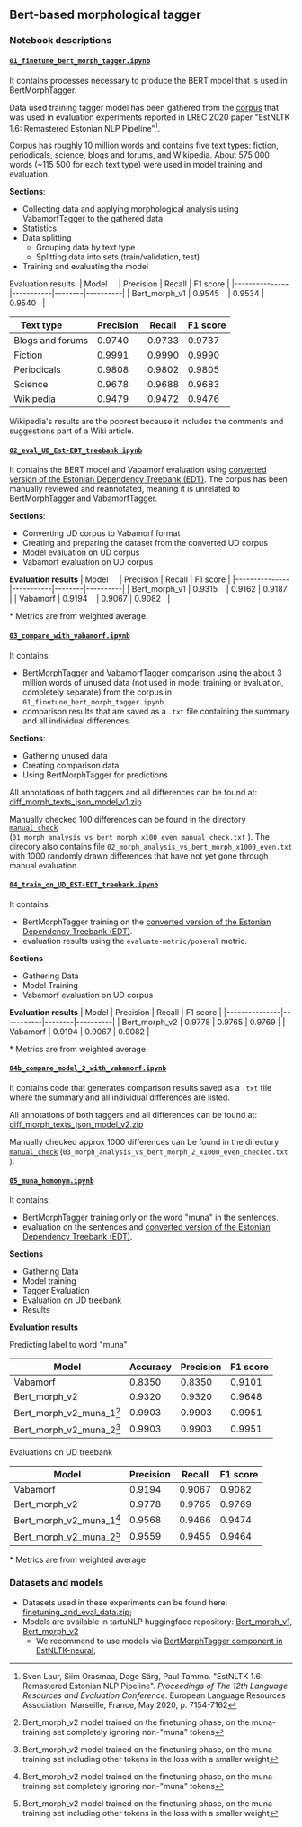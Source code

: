 ## Bert-based morphological tagger

### Notebook descriptions

#### [`01_finetune_bert_morph_tagger.ipynb`](./01_finetune_bert_morph_tagger.ipynb)
It contains processes necessary to produce the BERT model that is used in BertMorphTagger.

Data used training tagger model has been gathered from the [corpus](https://github.com/estnltk/eval_experiments_lrec_2020/blob/master/scripts_and_data/enc2017_selection_plain_texts_json.zip) that was used in evaluation experiments reported in LREC 2020 paper "EstNLTK 1.6: Remastered Estonian NLP Pipeline"[^1].

Corpus has roughly 10 million words and contains five text types: fiction, periodicals, science, blogs and forums, and Wikipedia. About 575 000 words (~115 500 for each text type) were used in model training and evaluation.

**Sections**:
* Collecting data and applying morphological analysis using VabamorfTagger to the gathered data
* Statistics
* Data splitting
  * Grouping data by text type
  * Splitting data into sets (train/validation, test)
* Training and evaluating the model

Evaluation results:
| Model         | Precision | Recall | F1 score |
|---------------|-----------|--------|----------|
| Bert_morph_v1 | 0.9545    | 0.9534 | 0.9540   |

| Text type        | Precision | Recall | F1 score |
|------------------|-----------|--------|----------|
| Blogs and forums | 0.9740    | 0.9733 | 0.9737   |
| Fiction          | 0.9991    | 0.9990 | 0.9990   |
| Periodicals      | 0.9808    | 0.9802 | 0.9805   |
| Science          | 0.9678    | 0.9688 | 0.9683   |
| Wikipedia        | 0.9479    | 0.9472 | 0.9476   |

Wikipedia's results are the poorest because it includes the comments and suggestions part of a Wiki article.

#### [`02_eval_UD_Est-EDT_treebank.ipynb`](./02_eval_UD_Est-EDT_treebank.ipynb)
It contains the BERT model and Vabamorf evaluation using [converted version of the Estonian Dependency Treebank (EDT)](https://github.com/UniversalDependencies/UD_Estonian-EDT). The corpus has been manually reviewed and reannotated, meaning it is unrelated to BertMorphTagger and VabamorfTagger.

**Sections**:
* Converting UD corpus to Vabamorf format
* Creating and preparing the dataset from the converted UD corpus
* Model evaluation on UD corpus
* Vabamorf evaluation on UD corpus

**Evaluation results**
| Model         | Precision | Recall | F1 score |
|---------------|-----------|--------|----------|
| Bert_morph_v1 | 0.9315    | 0.9162 | 0.9187   |
| Vabamorf      | 0.9194    | 0.9067 | 0.9082   |

\* Metrics are from weighted average.

#### [`03_compare_with_vabamorf.ipynb`](./03_compare_with_vabamorf.ipynb)
It contains:
* BertMorphTagger and VabamorfTagger comparison using the about 3 million words of unused data (not used in model training or evaluation, completely separate) from the corpus in `01_finetune_bert_morph_tagger.ipynb`. 
* comparison results that are saved as a `.txt` file containing the summary and all individual differences.

**Sections**:
* Gathering unused data
* Creating comparison data
* Using BertMorphTagger for predictions

All annotations of both taggers and all differences can be found at: [diff_morph_texts_json_model_v1.zip](https://s3.hpc.ut.ee/estnltk/auxiliary-data/bert_morph_training/diff_morph_texts_json_model_v1.zip)

Manually checked 100 differences can be found in the directory [`manual_check`](./manual_check/)  (`01_morph_analysis_vs_bert_morph_x100_even_manual_check.txt` ). 
The direcory also contains file `02_morph_analysis_vs_bert_morph_x1000_even.txt` with 1000 randomly drawn differences that have not yet gone through manual evaluation. 

#### [`04_train_on_UD_EST-EDT_treebank.ipynb`](./04_train_on_UD_EST-EDT_treebank.ipynb)
It contains:
* BertMorphTagger training on the [converted version of the Estonian Dependency Treebank (EDT)](https://github.com/UniversalDependencies/UD_Estonian-EDT).
* evaluation results using the `evaluate-metric/poseval` metric.

**Sections**
* Gathering Data
* Model Training
* Vabamorf evaluation on UD corpus

**Evaluation results**
| Model         | Precision | Recall | F1 score |
|---------------|-----------|--------|----------|
| Bert_morph_v2 | 0.9778    | 0.9765 | 0.9769   |
| Vabamorf      | 0.9194    | 0.9067 | 0.9082   |

\* Metrics are from weighted average

#### [`04b_compare_model_2_with_vabamorf.ipynb`](./04b_compare_model_2_with_vabamorf.ipynb)
It contains code that generates comparison results saved as a `.txt` file where the summary and all individual differences are listed.

All annotations of both taggers and all differences can be found at: [diff_morph_texts_json_model_v2.zip](https://s3.hpc.ut.ee/estnltk/auxiliary-data/bert_morph_training/diff_morph_texts_json_model_v2.zip)

Manually checked approx 1000 differences can be found in the directory [`manual_check`](./manual_check/)  (`03_morph_analysis_vs_bert_morph_2_x1000_even_checked.txt` ).

#### [`05_muna_homonym.ipynb`](./05_muna_homonym.ipynb)
It contains:
* BertMorphTagger training only on the word "muna" in the sentences.
* evaluation on the sentences and [converted version of the Estonian Dependency Treebank (EDT)](https://github.com/UniversalDependencies/UD_Estonian-EDT).

**Sections**
* Gathering Data
* Model training
* Tagger Evaluation
* Evaluation on UD treebank
* Results

**Evaluation results**

Predicting label to word "muna"

| Model                    | Accuracy  | Precision | F1 score |
|--------------------------|-----------|-----------|----------|
| Vabamorf                 | 0.8350    | 0.8350    | 0.9101   |
| Bert_morph_v2            | 0.9320    | 0.9320    | 0.9648   |
| Bert_morph_v2_muna_1[^2] | 0.9903    | 0.9903    | 0.9951   |
| Bert_morph_v2_muna_2[^3] | 0.9903    | 0.9903    | 0.9951   |

Evaluations on UD treebank

| Model                    | Precision | Recall | F1 score |
|--------------------------|-----------|--------|----------|
| Vabamorf                 | 0.9194    | 0.9067 | 0.9082   |
| Bert_morph_v2            | 0.9778    | 0.9765 | 0.9769   |
| Bert_morph_v2_muna_1[^2] | 0.9568    | 0.9466 | 0.9474   |
| Bert_morph_v2_muna_2[^3] | 0.9559    | 0.9455 | 0.9464   |

\* Metrics are from weighted average

### Datasets and models

* Datasets used in these experiments can be found here: [finetuning_and_eval_data.zip](https://s3.hpc.ut.ee/estnltk/auxiliary-data/bert_morph_training/finetuning_and_eval_data.zip);
* Models are available in tartuNLP huggingface repository: [Bert_morph_v1](https://huggingface.co/tartuNLP/est-roberta-vm-morph-tagging/tree/b36e4e9ea1d1d0d3f2b4ec5e9f85b450ac53b1a2), [Bert_morph_v2](https://huggingface.co/tartuNLP/est-roberta-vm-morph-tagging/tree/a5c17c0f6f7eb88178d928bb8d2cfa35c6cdadf4)
    * We recommend to use models via [BertMorphTagger component in EstNLTK-neural](https://github.com/estnltk/estnltk/blob/f88269f2e1999d483a78a5c9a12226b3d6501f96/tutorials/nlp_pipeline/B_morphology/08_bert_based_morph_tagger.ipynb);



[^1]: Sven Laur, Siim Orasmaa, Dage Särg, Paul Tammo. "EstNLTK 1.6: Remastered Estonian NLP Pipeline". *Proceedings of The 12th Language Resources and Evaluation Conference*. European Language Resources Association: Marseille, France, May 2020, p. 7154-7162
[^2]: Bert_morph_v2 model trained on the finetuning phase, on the muna-training set completely ignoring non-"muna" tokens
[^3]: Bert_morph_v2 model trained on the finetuning phase, on the muna-training set including other tokens in the loss with a smaller weight
